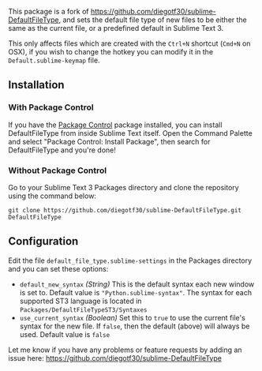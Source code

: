 This package is a fork of https://github.com/diegotf30/sublime-DefaultFileType, and sets the default file type of new files to be either the same as the current file, or a predefined default in Sublime Text 3.

This only affects files which are created with the `Ctrl+N` shortcut (`Cmd+N` on OSX), if you wish to change the hotkey you can modify it in the `Default.sublime-keymap` file.

## Installation ##

### With Package Control ###

If you have the [Package Control][package_control] package installed, you can install DefaultFileType from inside Sublime Text itself. Open the Command Palette and select "Package Control: Install Package", then search for DefaultFileType and you're done!

### Without Package Control ###

Go to your Sublime Text 3 Packages directory and clone the repository using the command below:

    git clone https://github.com/diegotf30/sublime-DefaultFileType.git DefaultFileType

## Configuration ##

Edit the file `default_file_type.sublime-settings` in the Packages directory and you can set these options:

- `default_new_syntax` *(String)* This is the default syntax each new window is set to. Default value is `"Python.sublime-syntax"`. The syntax for each supported ST3 language is located in `Packages/DefaultFileTypeST3/Syntaxes`
- `use_current_syntax` *(Boolean)* Set this to `true` to use the current file's syntax for the new file. If `false`, then the default (above) will always be used. Default value is `false`

Let me know if you have any problems or feature requests by adding an issue here: https://github.com/diegotf30/sublime-DefaultFileType

[package_control]: http://wbond.net/sublime_packages/package_control
